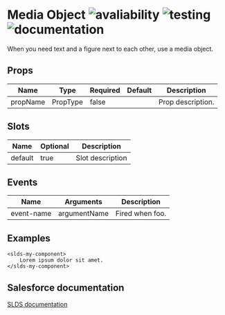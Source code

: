 # Media Object ![avaliability](https://img.shields.io/badge/avaliability-available-green.svg)  ![testing](https://img.shields.io/badge/coverage-0%25-red.svg) ![documentation](https://img.shields.io/badge/documentation-draft-red.svg)

When you need text and a figure next to each other, use a media object.

## Props

| Name      | Type    | Required | Default | Description |
| -------- | -------- | -------- | ------- | ----------- |
| propName | PropType | false    |         | Prop description. |

## Slots

| Name    | Optional | Description |
| ------- | -------- | ----------- |
| default | true     | Slot description |


## Events

| Name       | Arguments    | Description                            |
| ---------- | ------------ | -------------------------------------- |
| event-name | argumentName | Fired when foo. |

## Examples

```vue
<slds-my-component>
    Lorem ipsum dolor sit amet.
</slds-my-component>
```

## Salesforce documentation
[SLDS documentation](https://www.lightningdesignsystem.com/utilities/media-objects/)
